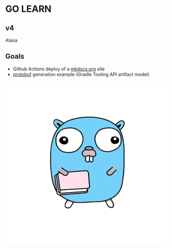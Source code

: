 # GO LEARN

## v4
Alana

## Goals

- Github Actions deploy of a [mkdocs.org](https://www.mkdocs.org) site
- [protobuf](https://github.com/golang/protobuf) generation example (Gradle Tooling API artifact model)


![Screenshot](img/android-chrome-512x512.png)